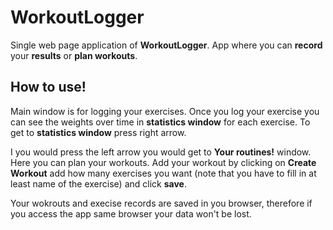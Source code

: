 # WorkoutLogger

Single web page application of __WorkoutLogger__. App where you can __record__ your __results__ or __plan workouts__.

## How to use!

Main window is for logging your exercises. Once you log your exercise you can see the weights over time in __statistics window__ for each exercise. To get to __statistics window__ press right arrow.

I you would press the left arrow you would get to __Your routines!__ window. Here you can plan your workouts. Add your workout by clicking on __Create Workout__ add how many exercises you want (note that you have to fill in at least name of the exercise) and click __save__.

Your wokrouts and execise records are saved in you browser, therefore if you access the app same browser your data won't be lost.